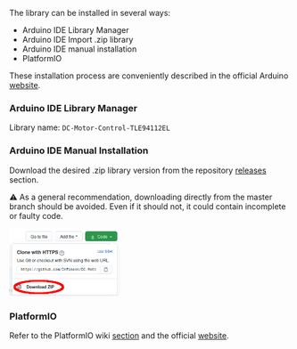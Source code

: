 The library can be installed in several ways:

* Arduino IDE Library Manager 
* Arduino IDE Import .zip library
* Arduino IDE manual installation
* PlatformIO

These installation process are conveniently described in the official Arduino [website](https://www.arduino.cc/en/guide/libraries).

### Arduino IDE Library Manager

Library name: ```DC-Motor-Control-TLE94112EL```

### Arduino IDE Manual Installation

Download the desired .zip library version from the repository [releases](https://github.com/Infineon/DC-Motor-Control-TLE94112EL/releases) section.
 
:warning: As a general recommendation, downloading directly from the master branch should be avoided. Even if it should not, it could contain incomplete or faulty code.

<img src="img/gh-master-zip.png" width=200>

### PlatformIO

Refer to the PlatformIO wiki [section](PlatformIO) and the official [website](https://docs.platformio.org/en/latest/librarymanager/quickstart.html).